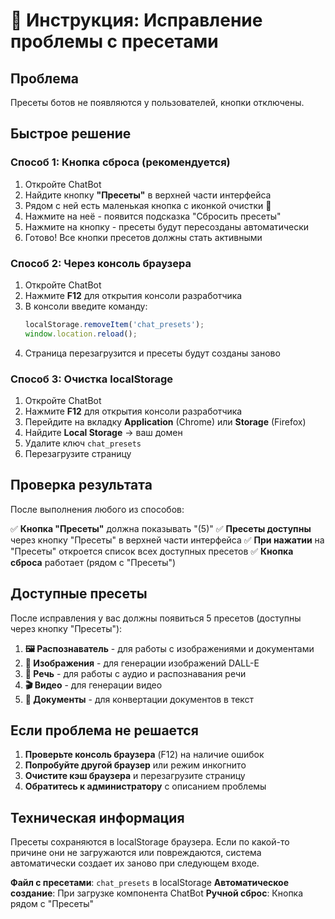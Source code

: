 # 🔧 Инструкция: Исправление проблемы с пресетами

## Проблема
Пресеты ботов не появляются у пользователей, кнопки отключены.

## Быстрое решение

### Способ 1: Кнопка сброса (рекомендуется)
1. Откройте ChatBot
2. Найдите кнопку **"Пресеты"** в верхней части интерфейса
3. Рядом с ней есть маленькая кнопка с иконкой очистки 🔄
4. Нажмите на неё - появится подсказка "Сбросить пресеты"
5. Нажмите на кнопку - пресеты будут пересозданы автоматически
6. Готово! Все кнопки пресетов должны стать активными

### Способ 2: Через консоль браузера
1. Откройте ChatBot
2. Нажмите **F12** для открытия консоли разработчика
3. В консоли введите команду:
   ```javascript
   localStorage.removeItem('chat_presets');
   window.location.reload();
   ```
4. Страница перезагрузится и пресеты будут созданы заново

### Способ 3: Очистка localStorage
1. Откройте ChatBot
2. Нажмите **F12** для открытия консоли разработчика
3. Перейдите на вкладку **Application** (Chrome) или **Storage** (Firefox)
4. Найдите **Local Storage** → ваш домен
5. Удалите ключ `chat_presets`
6. Перезагрузите страницу

## Проверка результата

После выполнения любого из способов:

✅ **Кнопка "Пресеты"** должна показывать "(5)"
✅ **Пресеты доступны** через кнопку "Пресеты" в верхней части интерфейса
✅ **При нажатии** на "Пресеты" откроется список всех доступных пресетов
✅ **Кнопка сброса** работает (рядом с "Пресеты")

## Доступные пресеты

После исправления у вас должны появиться 5 пресетов (доступны через кнопку "Пресеты"):

1. **🖼️ Распознаватель** - для работы с изображениями и документами
2. **🎨 Изображения** - для генерации изображений DALL-E
3. **🎤 Речь** - для работы с аудио и распознавания речи
4. **🎬 Видео** - для генерации видео
5. **📄 Документы** - для конвертации документов в текст

## Если проблема не решается

1. **Проверьте консоль браузера** (F12) на наличие ошибок
2. **Попробуйте другой браузер** или режим инкогнито
3. **Очистите кэш браузера** и перезагрузите страницу
4. **Обратитесь к администратору** с описанием проблемы

## Техническая информация

Пресеты сохраняются в localStorage браузера. Если по какой-то причине они не загружаются или повреждаются, система автоматически создает их заново при следующем входе.

**Файл с пресетами**: `chat_presets` в localStorage
**Автоматическое создание**: При загрузке компонента ChatBot
**Ручной сброс**: Кнопка рядом с "Пресеты" 
